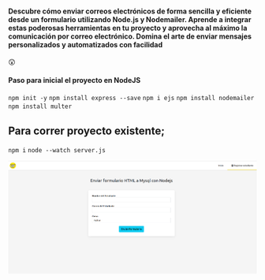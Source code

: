 #### Descubre cómo enviar correos electrónicos de forma sencilla y eficiente desde un formulario utilizando Node.js y Nodemailer. Aprende a integrar estas poderosas herramientas en tu proyecto y aprovecha al máximo la comunicación por correo electrónico. Domina el arte de enviar mensajes personalizados y automatizados con facilidad

😲

#### Paso para inicial el proyecto en NodeJS

`npm init -y`
`npm install express --save`
`npm i ejs`
`npm install nodemailer`
`npm install multer`

## Para correr proyecto existente;

`npm i`
`node --watch server.js`

![](https://raw.githubusercontent.com/urian121/imagenes-proyectos-github/master/portada-enviar-formulario-con-nodejs.png)
